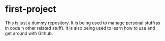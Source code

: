 # first-project

This is just a dummy repository.
It is being used to manage personal stuff(as in code n other related stuff).
It is also being used to learn how to use and get around with Github.


